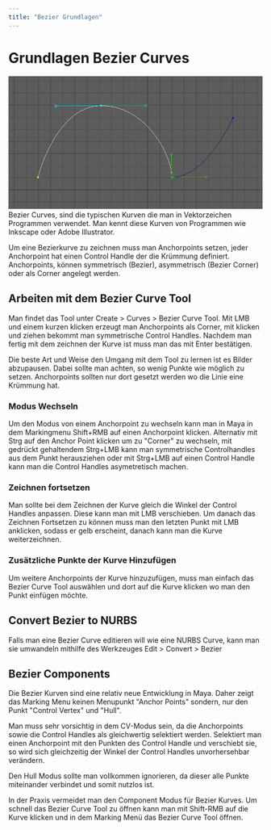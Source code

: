 ```yaml
---
title: "Bezier Grundlagen"
---
```


# Grundlagen Bezier Curves

![Bezier Curves](../../../assets/04a_modelling-nurbs/images/04_Bezier/01.png)
Bezier Curves, sind die typischen Kurven die man in Vektorzeichen Programmen verwendet. Man kennt diese Kurven von Programmen wie Inkscape oder Adobe Illustrator.

Um eine Bezierkurve zu zeichnen muss man Anchorpoints setzen, jeder Anchorpoint hat einen Control Handle der die Krümmung definiert. Anchorpoints, können symmetrisch (Bezier), asymmetrisch (Bezier Corner) oder als Corner angelegt werden.

## Arbeiten mit dem Bezier Curve Tool

Man findet das Tool unter <span class="menu">Create > Curves > Bezier Curve Tool</span>.
Mit <span class="shortcut">LMB</span> und einem kurzen klicken erzeugt man Anchorpoints als Corner, mit klicken und ziehen bekommt man symmetrische Control Handles. Nachdem man fertig mit dem zeichnen der Kurve ist muss man das mit <span class="shortcut">Enter</span> bestätigen.

Die beste Art und Weise den Umgang mit dem Tool zu lernen ist es Bilder abzupausen.
Dabei sollte man achten, so wenig Punkte wie möglich zu setzen. Anchorpoints sollten nur dort gesetzt werden wo die Linie eine Krümmung hat.

### Modus Wechseln

Um den Modus von einem Anchorpoint zu wechseln kann man in Maya in dem Markingmenu <span class="shortcut">Shift+RMB</span> auf einen Anchorpoint klicken. Alternativ mit <span class="shortcut">Strg</span> auf den Anchor Point klicken um zu "Corner" zu wechseln, mit gedrückt gehaltendem <span class="shortcut">Strg+LMB</span> kann man symmetrische Controlhandles aus dem Punkt herausziehen oder mit <span class="shortcut">Strg+LMB</span> auf einen Control Handle kann man die Control Handles asymetretisch machen.

### Zeichnen fortsetzen

Man sollte bei dem Zeichnen der Kurve gleich die Winkel der Control Handles anpassen. Diese kann man mit <span class="shortcut">LMB</span> verschieben. Um danach das Zeichnen Fortsetzen zu können muss man den letzten Punkt mit LMB anklicken, sodass er gelb erscheint, danach kann man die Kurve weiterzeichnen.

### Zusätzliche Punkte der Kurve Hinzufügen

Um weitere Anchorpoints der Kurve hinzuzufügen, muss man einfach das Bezier Curve Tool auswählen und dort auf die Kurve klicken wo man den Punkt einfügen möchte.

## Convert Bezier to NURBS

Falls man eine Bezier Curve editieren will wie eine NURBS Curve,
kann man sie umwandeln mithilfe des Werkzeuges
<span class="menu">Edit > Convert > Bezier</span>

## Bezier Components

Die Bezier Kurven sind eine relativ neue Entwicklung in Maya.
Daher zeigt das Marking Menu keinen Menupunkt "Anchor Points" sondern, nur den Punkt "Control Vertex" und "Hull".

Man muss sehr vorsichtig in dem CV-Modus sein, da die Anchorpoints sowie die Control Handles als gleichwertig selektiert werden. Selektiert man einen Anchorpoint mit den Punkten des Control Handle und verschiebt sie, so wird sich gleichzeitig der Winkel der Control Handles unvorhersehbar verändern.

Den Hull Modus sollte man vollkommen ignorieren, da dieser alle Punkte miteinander verbindet und somit nutzlos ist.

In der Praxis vermeidet man den Component Modus für Bezier Kurves. Um schnell das Bezier Curve Tool zu öffnen kann man mit <span class="shortcut">Shift-RMB</span> auf die Kurve klicken und in dem Marking Menü das Bezier Curve Tool öffnen.
